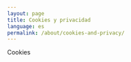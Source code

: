 ```yaml
---
layout: page
title: Cookies y privacidad
language: es
permalink: /about/cookies-and-privacy/
---
```

 Cookies
